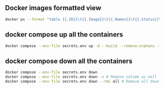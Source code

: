 ## Docker images formatted view
```bash
docker ps --format "table {{.ID}}\t{{.Image}}\t{{.Names}}\t{{.Status}}\t{{.Networks}}\t{{.Ports}}"
```

## docker compose up all the containers
```bash
docker compose --env-file secrets.env up -d --build --remove-orphans --force-recreate
```

## docker compose down all the containers
```bash
docker compose --env-file secrets.env down 
docker compose --env-file secrets.env down -v # Remove volume as well
docker compose --env-file secrets.env down --rmi all # Remove all downloaded images
```